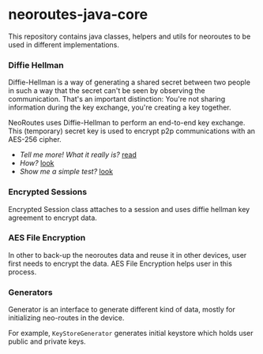 # neoroutes-java-core

This repository contains java classes, helpers and utils for neoroutes to be used in different implementations.

### Diffie Hellman

Diffie-Hellman is a way of generating a shared secret between two people in such a way that the secret can't be seen by observing the communication. That's an important distinction: You're not sharing information during the key exchange, you're creating a key together.

NeoRoutes uses Diffie-Hellman to perform an end-to-end key exchange. This (temporary) secret key is used to encrypt p2p communications with an AES-256 cipher. 

- *Tell me more! What it really is?* [read](https://security.stackexchange.com/questions/45963/diffie-hellman-key-exchange-in-plain-english)
- *How?* [look](https://github.com/neoroutes/neoroutes-java-core/tree/master/src/main/java/project/neoroutes/diffieHellman)
- *Show me a simple test?* [look](https://github.com/neoroutes/neoroutes-java-core/blob/master/src/test/java/project/neoroutes/diffieHellman/EncryptedSessionTest.java)

### Encrypted Sessions

Encrypted Session class attaches to a session and uses diffie hellman key agreement to encrypt data.

### AES File Encryption

In other to back-up the neoroutes data and reuse it in other devices, user first needs to encrypt the data. AES File Encryption helps user in this process.

### Generators

Generator is an interface to generate different kind of data, mostly for initializing neo-routes in the device.

For example, `KeyStoreGenerator` generates initial keystore which holds user public and private keys.
